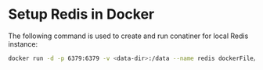 # Setup Redis in Docker

The following command is used to create and run conatiner for local Redis instance:

```Bash
docker run -d -p 6379:6379 -v <data-dir>:/data --name redis dockerFile/redis
```
